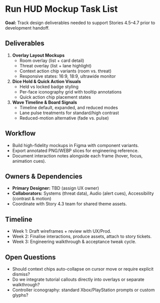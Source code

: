 # Run HUD Mockup Task List

**Goal:** Track design deliverables needed to support Stories 4.5–4.7 prior to development handoff.

## Deliverables
1. **Overlay Layout Mockups**
   - Room overlay (list + card detail)
   - Threat overlay (list + lane highlight)
   - Context action chip variants (room vs. threat)
   - Responsive states: 16:9, 18:9, ultrawide monitor
2. **Dice Hold & Quick Action Visuals**
   - Held vs locked badge styling
   - Per-face iconography grid with tooltip annotations
   - Quick action chip placement states
3. **Wave Timeline & Board Signals**
   - Timeline default, expanded, and reduced modes
   - Lane pulse treatments for standard/high contrast
   - Reduced-motion alternative (fade vs. pulse)

## Workflow
- Build high-fidelity mockups in Figma with component variants.
- Export annotated PNG/WEBP slices for engineering reference.
- Document interaction notes alongside each frame (hover, focus, animation cues).

## Owners & Dependencies
- **Primary Designer:** TBD (assign UX owner)
- **Collaborators:** Systems (threat data), Audio (alert cues), Accessibility (contrast & motion)
- Coordinate with Story 4.3 team for shared theme assets.

## Timeline
- Week 1: Draft wireframes + review with UX/Prod.
- Week 2: Finalise interactions, produce assets, attach to story tickets.
- Week 3: Engineering walkthrough & acceptance tweak cycle.

## Open Questions
- Should context chips auto-collapse on cursor move or require explicit dismiss?
- Do we integrate tutorial callouts directly into overlays or separate walkthrough?
- Controller iconography: standard Xbox/PlayStation prompts or custom glyphs?
